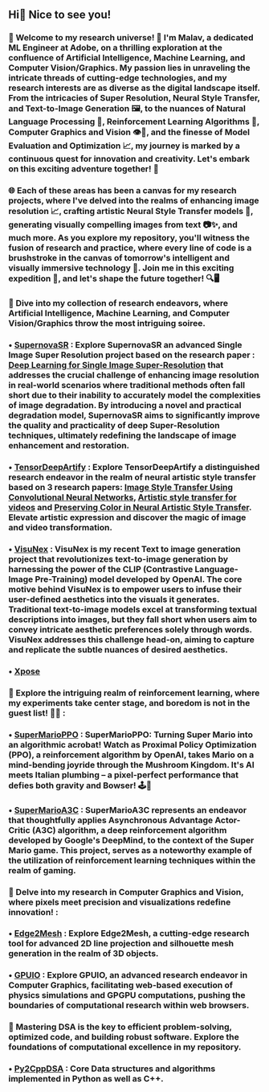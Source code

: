 ## Hi👋 Nice to see you!

### 🚀 Welcome to my research universe! 🌌 I'm Malav, a dedicated ML Engineer at Adobe, on a thrilling exploration at the confluence of Artificial Intelligence, Machine Learning, and Computer Vision/Graphics. My passion lies in unraveling the intricate threads of cutting-edge technologies, and my research interests are as diverse as the digital landscape itself. From the intricacies of Super Resolution, Neural Style Transfer, and Text-to-Image Generation 🖼️, to the nuances of Natural Language Processing 🤖, Reinforcement Learning Algorithms 🔄, Computer Graphics and Vision 👁️🎨, and the finesse of Model Evaluation and Optimization 📈, my journey is marked by a continuous quest for innovation and creativity. Let's embark on this exciting adventure together! 🌟

### 🌐 Each of these areas has been a canvas for my research projects, where I've delved into the realms of enhancing image resolution 📈, crafting artistic Neural Style Transfer models 🎨, generating visually compelling images from text 📷✨, and much more. As you explore my repository, you'll witness the fusion of research and practice, where every line of code is a brushstroke in the canvas of tomorrow's intelligent and visually immersive technology 🚀. Join me in this exciting expedition 🌌, and let's shape the future together! 🔍🖥️

### 🌟 Dive into my collection of research endeavors, where Artificial Intelligence, Machine Learning, and Computer Vision/Graphics throw the most intriguing soiree.

### • [SupernovaSR](https://github.com/Malav5372/SupernovaSR) : Explore SupernovaSR an advanced Single Image Super Resolution project based on the research paper : [Deep Learning for Single Image Super-Resolution](https://arxiv.org/abs/1808.03344) that addresses the crucial challenge of enhancing image resolution in real-world scenarios where traditional methods often fall short due to their inability to accurately model the complexities of image degradation. By introducing a novel and practical degradation model, SupernovaSR aims to significantly improve the quality and practicality of deep Super-Resolution techniques, ultimately redefining the landscape of image enhancement and restoration. 

### • [TensorDeepArtify](https://github.com/Malav5372/TensorDeepArtify) : Explore TensorDeepArtify a distinguished research endeavor in the realm of neural artistic style transfer based on 3 research papers: [Image Style Transfer Using Convolutional Neural Networks](https://www.cv-foundation.org/openaccess/content_cvpr_2016/papers/Gatys_Image_Style_Transfer_CVPR_2016_paper.pdf), [Artistic style transfer for videos](https://arxiv.org/abs/1604.08610) and [Preserving Color in Neural Artistic Style Transfer](https://arxiv.org/abs/1606.05897). Elevate artistic expression and discover the magic of image and video transformation.

### • [VisuNex](https://github.com/Malav5372/VisuNex) : VisuNex is my recent Text to image generation project that revolutionizes text-to-image generation by harnessing the power of the CLIP (Contrastive Language-Image Pre-Training) model developed by OpenAI. The core motive behind VisuNex is to empower users to infuse their user-defined aesthetics into the visuals it generates. Traditional text-to-image models excel at transforming textual descriptions into images, but they fall short when users aim to convey intricate aesthetic preferences solely through words. VisuNex addresses this challenge head-on, aiming to capture and replicate the subtle nuances of desired aesthetics.

### • [Xpose](https://github.com/Malav5372/Xpose)

### 🌟 Explore the intriguing realm of reinforcement learning, where my experiments take center stage, and boredom is not in the guest list! 🚀✨ :
 
### • [SuperMarioPPO](https://github.com/Malav5372/SuperMarioPPO/tree/main/SuperMarioPPO) : SuperMarioPPO: Turning Super Mario into an algorithmic acrobat! Watch as Proximal Policy Optimization (PPO), a reinforcement algorithm by OpenAI, takes Mario on a mind-bending joyride through the Mushroom Kingdom. It's AI meets Italian plumbing – a pixel-perfect performance that defies both gravity and Bowser! 🕹️🚀

### • [SuperMarioA3C](https://github.com/Malav5372/SuperMarioA3C) : SuperMarioA3C represents an endeavor that thoughtfully applies Asynchronous Advantage Actor-Critic (A3C) algorithm, a deep reinforcement algorithm developed by Google's DeepMind, to the context of the Super Mario game. This project, serves as a noteworthy example of the utilization of reinforcement learning techniques within the realm of gaming.

### 🌟 Delve into my research in Computer Graphics and Vision, where pixels meet precision and visualizations redefine innovation! :

### • [Edge2Mesh](https://github.com/Malav5372/Edge2Mesh) : Explore Edge2Mesh, a cutting-edge research tool for advanced 2D line projection and silhouette mesh generation in the realm of 3D objects.

### • [GPUIO](https://github.com/Malav5372/gpuio) : Explore GPUIO, an advanced research endeavor in Computer Graphics, facilitating web-based execution of physics simulations and GPGPU computations, pushing the boundaries of computational research within web browsers.

### 🌟 Mastering DSA is the key to efficient problem-solving, optimized code, and building robust software. Explore the foundations of computational excellence in my repository.

### • [Py2CppDSA](https://github.com/Malav5372/Py2CppDSA) : Core Data structures and algorithms implemented in Python as well as C++.
 





